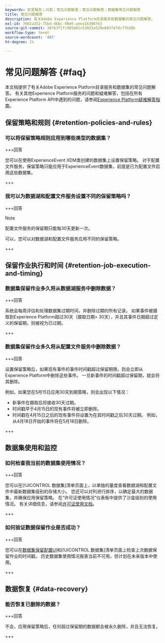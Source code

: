 ```yaml
---
keywords: 目录服务；问题；常见问题解答；常见问题解答；数据集常见问题解答
title: 常见问题解答
description: 有关Adobe Experience Platform目录服务和数据集的常见问题解答。
exl-id: 70d2a352-75bd-4bbc-98e6-aeea16306f63
source-git-commit: 38f63f1fc985601c53925a529e603f47dc7fb58b
workflow-type: tm+mt
source-wordcount: '487'
ht-degree: 1%

---
```


# 常见问题解答 {#faq}

本文档提供了有关Adobe Experience Platform目录服务和数据集的常见问题解答。 有关其他Experience Platform服务的问题和疑难解答，包括在所有Experience Platform API中遇到的问题，请参阅[Experience Platform疑难解答指南](../landing/troubleshooting.md)。

## 保留策略和规则 {#retention-policies-and-rules}

### 可以将保留策略规则应用到哪些类型的数据集？

+++回答

您可以在使用ExperienceEvent XDM类创建的数据集上设置保留策略。 对于配置文件服务，保留策略只能应用于ExperienceEvent数据集，前提是已为配置文件启用这些数据集。

+++

### 我可以为数据湖和配置文件服务设置不同的保留策略吗？

+++回答

>[!NOTE]
>
>配置文件服务的保留期只能每30天更新一次。

可以，您可以对数据湖和配置文件服务应用不同的保留策略。

+++

## 保留作业执行和时间 {#retention-job-execution-and-timing}

### 数据集保留作业多久将从数据湖服务中删除数据？

+++回答

系统会每周评估和处理数据集过期时间，并删除过期的所有记录。 如果事件被摄取到Experience Platform超过30天（摄取日期> 30天），并且其事件日期超过定义的保留期，则被视为已过期。

+++

### 数据集保留作业多久将从配置文件服务中删除数据？

+++回答

设置保留策略后，如果现有事件的事件时间戳超过保留期限，则会立即从Experience Platform中删除这些事件。 一旦新事件的时间戳超过保留期，就会将其删除。

例如，如果您在5月15日应用30天到期策略，则会出现以下情况：

- 新事件在摄取后将接收30天过期。
- 时间戳早于4月15日的现有事件将被立即删除。
- 时间戳在4月15日之后的现有事件将设置为在其时间戳之后30天过期。 例如，从4月18日开始的事件将在5月18日删除。

+++

## 数据集使用和监控

### 如何检查我当前的数据集使用情况？

+++回答

您可以在[!UICONTROL 数据集]清单页面上，以单独的量度查看数据湖和配置文件中最新数据集级别的存储大小。 您还可以对列进行排序，以确定最大的数据集，并确保应用保留策略。 在“许可证使用情况”仪表板中提供了沙盒级别的使用情况。 有关详细信息，请参阅[许可证使用文档](../dashboards/guides/license-usage.md)。

+++

### 如何验证数据保留作业是否成功？

+++回答

您可以在[数据集保留配置UI](./datasets/user-guide.md#data-retention-policy)和[!UICONTROL 数据集]清单页面上检查上次数据保留作业的时间戳。 历史数据集使用情况报表当前不可用，但计划在未来版本中使用。

+++

## 数据恢复 {#data-recovery}

### 能否恢复已删除的数据？

+++回答

不会，应用保留策略后，任何超过保留期的数据都会被永久删除，并且无法恢复。

+++
